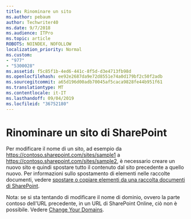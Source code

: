 ```yaml
---
title: Rinominare un sito
ms.author: pebaum
author: Techwriter40
ms.date: 9/7/2018
ms.audience: ITPro
ms.topic: article
ROBOTS: NOINDEX, NOFOLLOW
localization_priority: Normal
ms.custom:
- "977"
- "5300028"
ms.assetid: f5c85f1b-4ed6-441c-8f5d-d3e4713fb98d
ms.openlocfilehash: ee92e2687da9e72d8551e74a0d179bf2c50f2adb
ms.sourcegitcommit: a65d196d00adb70045af5caca9828fe44b951f61
ms.translationtype: MT
ms.contentlocale: it-IT
ms.lasthandoff: 09/04/2019
ms.locfileid: "36752180"
---
```

# <a name="rename-a-sharepoint-site"></a>Rinominare un sito di SharePoint

Per modificare il nome di un sito, ad esempio da https://contoso.sharepoint.com/sites/sample1 a https://contoso.sharepoint.com/sites/sample2, è necessario creare un nuovo sito e quindi spostare tutto il contenuto dal sito precedente a quello nuovo. Per informazioni sullo spostamento di elementi nelle raccolte documenti, vedere [spostare o copiare elementi da una raccolta documenti di SharePoint](https://go.microsoft.com/fwlink/?Linkid=2018691).
  
Nota: se si sta tentando di modificare il nome di dominio, ovvero la parte contoso dell'URL precedente, in un URL di SharePoint Online, ciò non è possibile. Vedere [Change Your Domains](https://go.microsoft.com/fwlink/?Linkid=2018696).
  